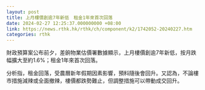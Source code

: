 ```yaml
---
layout: post
title: 上月樓價創逾7年新低　租金1年來首次回落
date: 2024-02-27 12:25:37.000000000 +08:00
link: https://news.rthk.hk/rthk/ch/component/k2/1742052-20240227.htm
categories: rthk
---
```


財政預算案公布前夕，差餉物業估價署數據顯示，上月樓價創逾7年新低，按月跌幅擴大至約1.6%；租金1年來首次回落。

分析指，租金回落，受農曆新年假期因素影響，預料隨後會回升。又認為，不論樓市措施減辣或全面撤辣，樓價都跌勢難止，但調整措施可以帶動成交回升。
